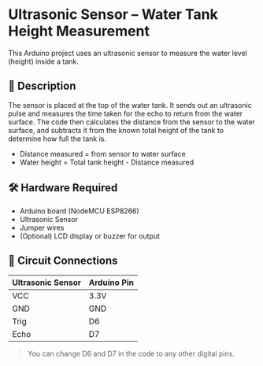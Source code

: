 # Ultrasonic Sensor – Water Tank Height Measurement

This Arduino project uses an ultrasonic sensor to measure the water level (height) inside a tank.

## 📌 Description

The sensor is placed at the top of the water tank. It sends out an ultrasonic pulse and measures the time taken for the echo to return from the water surface. The code then calculates the distance from the sensor to the water surface, and subtracts it from the known total height of the tank to determine how full the tank is.

- Distance measured = from sensor to water surface  
- Water height = Total tank height - Distance measured

## 🛠 Hardware Required

- Arduino board (NodeMCU ESP8266)
- Ultrasonic Sensor
- Jumper wires
- (Optional) LCD display or buzzer for output

## 🔌 Circuit Connections

| Ultrasonic Sensor | Arduino Pin |
|-------------------|-------------|
| VCC               | 3.3V          |
| GND               | GND         |
| Trig              | D6          |
| Echo              | D7          |

> You can change D6 and D7 in the code to any other digital pins.
